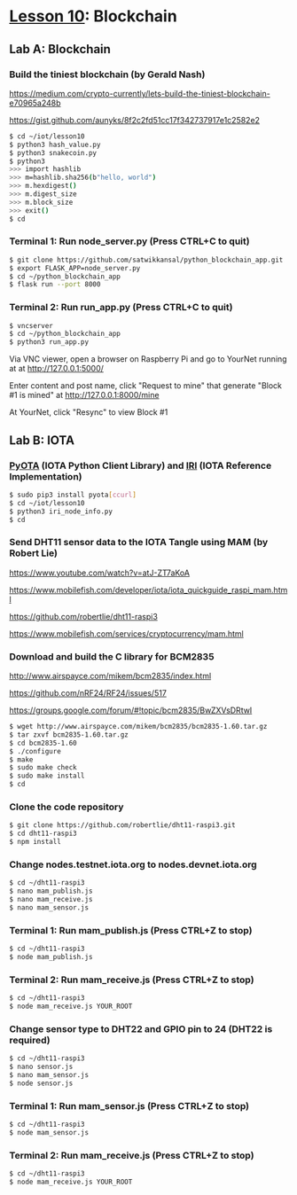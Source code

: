# <a href="https://goo.gl/RIzzfl">Lesson 10</a>: Blockchain

## Lab A: Blockchain

### Build the tiniest blockchain (by Gerald Nash)

https://medium.com/crypto-currently/lets-build-the-tiniest-blockchain-e70965a248b

https://gist.github.com/aunyks/8f2c2fd51cc17f342737917e1c2582e2

```sh
$ cd ~/iot/lesson10
$ python3 hash_value.py
$ python3 snakecoin.py
$ python3
>>> import hashlib
>>> m=hashlib.sha256(b"hello, world")
>>> m.hexdigest()
>>> m.digest_size
>>> m.block_size
>>> exit()
$ cd
```
### Terminal 1: Run node_server.py (Press CTRL+C to quit)
```sh
$ git clone https://github.com/satwikkansal/python_blockchain_app.git
$ export FLASK_APP=node_server.py
$ cd ~/python_blockchain_app
$ flask run --port 8000
```

### Terminal 2: Run run_app.py (Press CTRL+C to quit)
```sh
$ vncserver
$ cd ~/python_blockchain_app
$ python3 run_app.py
```

Via VNC viewer, open a browser on Raspberry Pi and go to YourNet running at at http://127.0.0.1:5000/ 

Enter content and post name, click "Request to mine" that generate "Block #1 is mined" at http://127.0.0.1:8000/mine

At YourNet, click "Resync" to view Block #1

## Lab B: IOTA

### [PyOTA](https://github.com/iotaledger/iota.py) (IOTA Python Client Library) and [IRI](https://docs.iota.org/docs/node-software/0.1/iri/introduction/overview) (IOTA Reference Implementation)

```sh
$ sudo pip3 install pyota[ccurl]
$ cd ~/iot/lesson10
$ python3 iri_node_info.py
$ cd
```

### Send DHT11 sensor data to the IOTA Tangle using MAM (by Robert Lie)

https://www.youtube.com/watch?v=atJ-ZT7aKoA

https://www.mobilefish.com/developer/iota/iota_quickguide_raspi_mam.html

https://github.com/robertlie/dht11-raspi3

https://www.mobilefish.com/services/cryptocurrency/mam.html

### Download and build the C library for BCM2835

http://www.airspayce.com/mikem/bcm2835/index.html

https://github.com/nRF24/RF24/issues/517

https://groups.google.com/forum/#!topic/bcm2835/BwZXVsDRtwI
```sh
$ wget http://www.airspayce.com/mikem/bcm2835/bcm2835-1.60.tar.gz
$ tar zxvf bcm2835-1.60.tar.gz
$ cd bcm2835-1.60
$ ./configure
$ make
$ sudo make check
$ sudo make install
$ cd
```
### Clone the code repository
```sh
$ git clone https://github.com/robertlie/dht11-raspi3.git
$ cd dht11-raspi3
$ npm install
```
### Change nodes.testnet.iota.org to nodes.devnet.iota.org
```sh
$ cd ~/dht11-raspi3
$ nano mam_publish.js
$ nano mam_receive.js
$ nano mam_sensor.js
```
### Terminal 1: Run mam_publish.js (Press CTRL+Z to stop)
```sh
$ cd ~/dht11-raspi3
$ node mam_publish.js
```
### Terminal 2: Run mam_receive.js (Press CTRL+Z to stop)
```sh
$ cd ~/dht11-raspi3
$ node mam_receive.js YOUR_ROOT
```
### Change sensor type to DHT22 and GPIO pin to 24 (DHT22 is required)
```sh
$ cd ~/dht11-raspi3
$ nano sensor.js
$ nano mam_sensor.js
$ node sensor.js
```
### Terminal 1: Run mam_sensor.js (Press CTRL+Z to stop)
```sh
$ cd ~/dht11-raspi3
$ node mam_sensor.js
```
### Terminal 2: Run mam_receive.js (Press CTRL+Z to stop)
```sh
$ cd ~/dht11-raspi3
$ node mam_receive.js YOUR_ROOT
```
